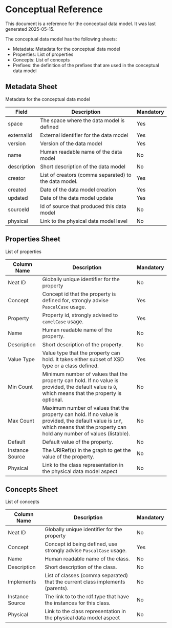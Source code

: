 # Conceptual Reference

This document is a reference for the conceptual data model. It was last generated 2025-05-15.

The conceptual data model has the following sheets:
- Metadata: Metadata for the conceptual data model
- Properties: List of properties
- Concepts: List of concepts
- Prefixes: the definition of the prefixes that are used in the conceptual data model

## Metadata Sheet

Metadata for the conceptual data model

| Field | Description | Mandatory |
|----------------|-------------|-----------|
| space | The space where the data model is defined | Yes |
| externalId | External identifier for the data model | Yes |
| version | Version of the data model | Yes |
| name | Human readable name of the data model | No |
| description | Short description of the data model | No |
| creator | List of creators (comma separated) to the data model. | Yes |
| created | Date of the data model creation | Yes |
| updated | Date of the data model update | Yes |
| sourceId | Id of source that produced this data model | No |
| physical | Link to the physical data model level | No |

## Properties Sheet

List of properties

| Column Name | Description | Mandatory |
|----------------|-------------|-----------|
| Neat ID | Globally unique identifier for the property | No |
| Concept | Concept id that the property is defined for, strongly advise `PascalCase` usage. | Yes |
| Property | Property id, strongly advised to `camelCase` usage. | Yes |
| Name | Human readable name of the property. | No |
| Description | Short description of the property. | No |
| Value Type | Value type that the property can hold. It takes either subset of XSD type or a class defined. | Yes |
| Min Count | Minimum number of values that the property can hold. If no value is provided, the default value is  `0`, which means that the property is optional. | No |
| Max Count | Maximum number of values that the property can hold. If no value is provided, the default value is  `inf`, which means that the property can hold any number of values (listable). | No |
| Default | Default value of the property. | No |
| Instance Source | The URIRef(s) in the graph to get the value of the property. | No |
| Physical | Link to the class representation in the physical data model aspect | No |

## Concepts Sheet

List of concepts

| Column Name | Description | Mandatory |
|----------------|-------------|-----------|
| Neat ID | Globally unique identifier for the property | No |
| Concept | Concept id being defined, use strongly advise `PascalCase` usage. | Yes |
| Name | Human readable name of the class. | No |
| Description | Short description of the class. | No |
| Implements | List of classes (comma separated) that the current class implements (parents). | No |
| Instance Source | The link to to the rdf.type that have the instances for this class. | No |
| Physical | Link to the class representation in the physical data model aspect | No |
